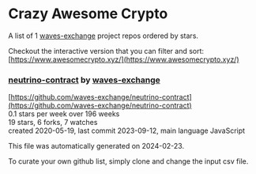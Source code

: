 # Crazy Awesome Crypto
A list of 1 [waves-exchange](https://github.com/waves-exchange) project repos ordered by stars.  

Checkout the interactive version that you can filter and sort: 
[https://www.awesomecrypto.xyz/](https://www.awesomecrypto.xyz/)  


### [neutrino-contract](https://github.com/waves-exchange/neutrino-contract) by [waves-exchange](https://github.com/waves-exchange)  
  
[https://github.com/waves-exchange/neutrino-contract](https://github.com/waves-exchange/neutrino-contract)  
0.1 stars per week over 196 weeks  
19 stars, 6 forks, 7 watches  
created 2020-05-19, last commit 2023-09-12, main language JavaScript  


This file was automatically generated on 2024-02-23.  

To curate your own github list, simply clone and change the input csv file.  